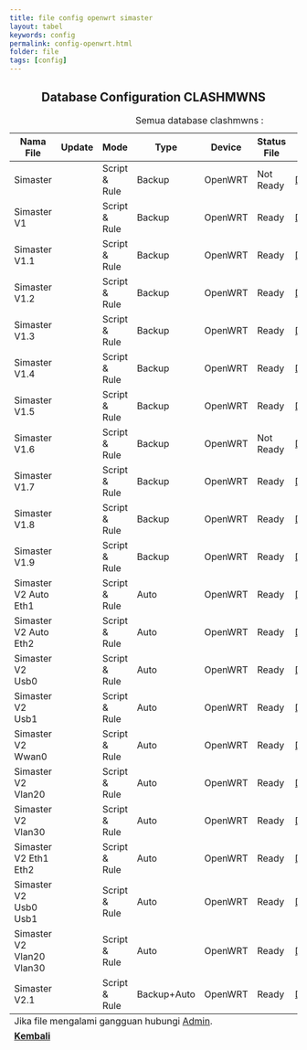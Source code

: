 ```yaml
---
title: file config openwrt simaster
layout: tabel
keywords: config
permalink: config-openwrt.html
folder: file
tags: [config]
---
```


<center><h2>Database Configuration CLASHMWNS</h2></center>

<div class="container">
  <div class="row">
    <div class="col-xs-12">
      <table summary="database clashmwns" class="table table-bordered table-hover dt-responsive">
        <caption class="text-center" target="blank">Semua database clashmwns :</caption>
        <thead>
          <tr>
            <th>Nama File</th>
            <th>Update</th>
            <th>Mode</th>
            <th>Type</th>
            <th>Device</th>
            <th>Status File</th>
            <th>File</th>
            <th>Youtube</th>
          </tr>
        </thead>
        <tbody>
          <tr>
            <td>Simaster</td>
            <td><span id="datetime1"></span></td>
            <td>Script & Rule</td>
            <td>Backup</td>
            <td>OpenWRT</td>
            <td>Not Ready</td>
            <td><a href="#" target="blank">Download</a></td>
            <td><a href="#" target="blank">Non Video</a></td>       
          </tr>
          <tr>
            <td>Simaster V1</td>
            <td><span id="datetime2"></span></td>
            <td>Script & Rule</td>
            <td>Backup</td>
            <td>OpenWRT</td>
            <td>Ready</td>
            <td><a href="https://safelink.id/lBcs" target="blank">Download</a></td>
            <td><a href="#" target="blank">Non Video</a></td>       
          </tr>
          <tr>
            <td>Simaster V1.1</td>
            <td><span id="datetime3"></span></td>
            <td>Script & Rule</td>
            <td>Backup</td>
            <td>OpenWRT</td>
            <td>Ready</td>
            <td><a href="https://safelink.id/xSyu0zE" target="blank">Download</a></td>
            <td><a href="#" target="blank">Non Video</a></td>       
          </tr>
          <tr>
            <td>Simaster V1.2</td>
            <td><span id="datetime4"></span></td>
            <td>Script & Rule</td>
            <td>Backup</td>
            <td>OpenWRT</td>
            <td>Ready</td>
            <td><a href="https://safelink.id/IT58Y3NZ" target="blank">Download</a></td>
            <td><a href="#" target="blank">Non Video</a></td>       
          </tr>
          <tr>
            <td>Simaster V1.3</td>
            <td><span id="datetime5"></span></td>
            <td>Script & Rule</td>
            <td>Backup</td>
            <td>OpenWRT</td>
            <td>Ready</td>
            <td><a href="https://safelink.id/fgalEzIt" target="blank">Download</a></td>
            <td><a href="#" target="blank">Non Video</a></td>       
          </tr>
          <tr>
            <td>Simaster V1.4</td>
            <td><span id="datetime6"></span></td>
            <td>Script & Rule</td>
            <td>Backup</td>
            <td>OpenWRT</td>
            <td>Ready</td>
            <td><a href="https://safelink.id/YOAaAOO" target="blank">Download</a></td>
            <td><a href="#" target="blank">Non Video</a></td>       
          </tr>
          <tr>
            <td>Simaster V1.5</td>
            <td><span id="datetime7"></span></td>
            <td>Script & Rule</td>
            <td>Backup</td>
            <td>OpenWRT</td>
            <td>Ready</td>
            <td><a href="https://safelink.id/KrIh9l" target="blank">Download</a></td>
            <td><a href="#" target="blank">Non Video</a></td>       
          </tr>
          <tr>
            <td>Simaster V1.6</td>
            <td><span id="datetime8"></span></td>
            <td>Script & Rule</td>
            <td>Backup</td>
            <td>OpenWRT</td>
            <td>Not Ready</td>
            <td><a href="#" target="blank">Download</a></td>
            <td><a href="#" target="blank">Non Video</a></td>       
          </tr>
          <tr>
            <td>Simaster V1.7</td>
            <td><span id="datetime9"></span></td>
            <td>Script & Rule</td>
            <td>Backup</td>
            <td>OpenWRT</td>
            <td>Ready</td>
            <td><a href="https://safelink.id/NaLC" target="blank">Download</a></td>
            <td><a href="#" target="blank">Non Video</a></td>       
          </tr>
          <tr>
            <td>Simaster V1.8</td>
            <td><span id="datetime10"></span></td>
            <td>Script & Rule</td>
            <td>Backup</td>
            <td>OpenWRT</td>
            <td>Ready</td>
            <td><a href="https://safelink.id/EVCHE" target="blank">Download</a></td>
            <td><a href="#" target="blank">Non Video</a></td>       
          </tr>
          <tr>
            <td>Simaster V1.9</td>
            <td><span id="datetime11"></span></td>
            <td>Script & Rule</td>
            <td>Backup</td>
            <td>OpenWRT</td>
            <td>Ready</td>
            <td><a href="https://safelink.id/kJZMHQ" target="blank">Download</a></td>
            <td><a href="#" target="blank">Non Video</a></td>       
          </tr>
          <tr>
            <td>Simaster V2 Auto Eth1</td>
            <td><span id="datetime12"></span></td>
            <td>Script & Rule</td>
            <td>Auto</td>
            <td>OpenWRT</td>
            <td>Ready</td>
            <td><a href="https://safelink.id/cJ26ZOPT" target="blank">Download</a></td>
            <td><a href="https://youtu.be/fiobdUjdycU" target="blank">Video</a></td>       
          </tr>
          <tr>
            <td>Simaster V2 Auto Eth2</td>
            <td><span id="datetime13"></span></td>
            <td>Script & Rule</td>
            <td>Auto</td>
            <td>OpenWRT</td>
            <td>Ready</td>
            <td><a href="https://safelink.id/6qLgu" target="blank">Download</a></td>
            <td><a href="https://youtu.be/fiobdUjdycU" target="blank">Video</a></td>       
          </tr>
          <tr>
            <td>Simaster V2 Usb0</td>
            <td><span id="datetime14"></span></td>
            <td>Script & Rule</td>
            <td>Auto</td>
            <td>OpenWRT</td>
            <td>Ready</td>
            <td><a href="https://safelink.id/F6invPs" target="blank">Download</a></td>
            <td><a href="https://youtu.be/fiobdUjdycU" target="blank">Video</a></td>       
          </tr>
          <tr>
            <td>Simaster V2 Usb1</td>
            <td><span id="datetime15"></span></td>
            <td>Script & Rule</td>
            <td>Auto</td>
            <td>OpenWRT</td>
            <td>Ready</td>
            <td><a href="https://safelink.id/BJW3" target="blank">Download</a></td>
            <td><a href="https://youtu.be/fiobdUjdycU" target="blank">Video</a></td>       
          </tr>
          <tr>
            <td>Simaster V2 Wwan0</td>
            <td><span id="datetime16"></span></td>
            <td>Script & Rule</td>
            <td>Auto</td>
            <td>OpenWRT</td>
            <td>Ready</td>
            <td><a href="https://safelink.id/kyt4BIe" target="blank">Download</a></td>
            <td><a href="https://youtu.be/fiobdUjdycU" target="blank">Video</a></td>       
          </tr>
          <tr>
            <td>Simaster V2 Vlan20</td>
            <td><span id="datetime17"></span></td>
            <td>Script & Rule</td>
            <td>Auto</td>
            <td>OpenWRT</td>
            <td>Ready</td>
            <td><a href="https://safelink.id/5KpgPfoE" target="blank">Download</a></td>
            <td><a href="https://youtu.be/fiobdUjdycU" target="blank">Video</a></td>       
          </tr>
          <tr>
            <td>Simaster V2 Vlan30</td>
            <td><span id="datetime18"></span></td>
            <td>Script & Rule</td>
            <td>Auto</td>
            <td>OpenWRT</td>
            <td>Ready</td>
            <td><a href="https://safelink.id/1BwBqphn" target="blank">Download</a></td>
            <td><a href="https://youtu.be/fiobdUjdycU" target="blank">Video</a></td>       
          </tr>
          <tr>
            <td>Simaster V2 Eth1 Eth2</td>
            <td><span id="datetime19"></span></td>
            <td>Script & Rule</td>
            <td>Auto</td>
            <td>OpenWRT</td>
            <td>Ready</td>
            <td><a href="https://safelink.id/qsX3OX" target="blank">Download</a></td>
            <td><a href="https://youtu.be/fiobdUjdycU" target="blank">Video</a></td>       
          </tr>
          <tr>
            <td>Simaster V2 Usb0 Usb1</td>
            <td><span id="datetime20"></span></td>
            <td>Script & Rule</td>
            <td>Auto</td>
            <td>OpenWRT</td>
            <td>Ready</td>
            <td><a href="https://safelink.id/o0Pr2m" target="blank">Download</a></td>
            <td><a href="https://youtu.be/fiobdUjdycU" target="blank">Video</a></td>       
          </tr>
          <tr>
            <td>Simaster V2 Vlan20 Vlan30</td>
            <td><span id="datetime21"></span></td>
            <td>Script & Rule</td>
            <td>Auto</td>
            <td>OpenWRT</td>
            <td>Ready</td>
            <td><a href="https://safelink.id/yL0FXN" target="blank">Download</a></td>
            <td><a href="https://youtu.be/fiobdUjdycU" target="blank">Video</a></td>       
          </tr>
          <tr>
            <td>Simaster V2.1</td>
            <td><span id="datetime22"></span></td>
            <td>Script & Rule</td>
            <td>Backup+Auto</td>
            <td>OpenWRT</td>
            <td>Ready</td>
            <td><a href="https://safelink.id/Bp7J6BTh" target="blank">Download</a></td>
            <td><a href="https://youtu.be/C1m_vE5q3As" target="blank">Video</a></td>       
          </tr>
        </tbody>
        <tfoot>
        <tr>
        <td colspan="8" class="text-center">Jika file mengalami gangguan hubungi <a href="https://wa.me/6287764241047" target="_blank">Admin</a>.</td>
        </tr>
        <tr>
        <td colspan="8" class="text-center"><a href="/config-pusat.html"><b>Kembali</b></a></td>
        </tr>
        </tfoot>
        </table>
        </div>
        </div>
        </div>

<script>var dt = new Date();document.getElementById("datetime1").innerHTML = dt.toLocaleDateString();</script>
<script>var dt = new Date();document.getElementById("datetime2").innerHTML = dt.toLocaleDateString();</script>
<script>var dt = new Date();document.getElementById("datetime3").innerHTML = dt.toLocaleDateString();</script>
<script>var dt = new Date();document.getElementById("datetime4").innerHTML = dt.toLocaleDateString();</script>
<script>var dt = new Date();document.getElementById("datetime5").innerHTML = dt.toLocaleDateString();</script>
<script>var dt = new Date();document.getElementById("datetime6").innerHTML = dt.toLocaleDateString();</script>
<script>var dt = new Date();document.getElementById("datetime7").innerHTML = dt.toLocaleDateString();</script>
<script>var dt = new Date();document.getElementById("datetime8").innerHTML = dt.toLocaleDateString();</script>
<script>var dt = new Date();document.getElementById("datetime9").innerHTML = dt.toLocaleDateString();</script>
<script>var dt = new Date();document.getElementById("datetime10").innerHTML = dt.toLocaleDateString();</script>
<script>var dt = new Date();document.getElementById("datetime11").innerHTML = dt.toLocaleDateString();</script>
<script>var dt = new Date();document.getElementById("datetime12").innerHTML = dt.toLocaleDateString();</script>
<script>var dt = new Date();document.getElementById("datetime13").innerHTML = dt.toLocaleDateString();</script>
<script>var dt = new Date();document.getElementById("datetime14").innerHTML = dt.toLocaleDateString();</script>
<script>var dt = new Date();document.getElementById("datetime15").innerHTML = dt.toLocaleDateString();</script>
<script>var dt = new Date();document.getElementById("datetime16").innerHTML = dt.toLocaleDateString();</script>
<script>var dt = new Date();document.getElementById("datetime17").innerHTML = dt.toLocaleDateString();</script>
<script>var dt = new Date();document.getElementById("datetime18").innerHTML = dt.toLocaleDateString();</script>
<script>var dt = new Date();document.getElementById("datetime19").innerHTML = dt.toLocaleDateString();</script>
<script>var dt = new Date();document.getElementById("datetime20").innerHTML = dt.toLocaleDateString();</script>
<script>var dt = new Date();document.getElementById("datetime21").innerHTML = dt.toLocaleDateString();</script>
<script>var dt = new Date();document.getElementById("datetime22").innerHTML = dt.toLocaleDateString();</script>
